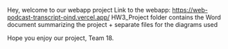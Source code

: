 Hey, welcome to our webapp project
Link to the webapp: https://web-podcast-transcript-oind.vercel.app/
HW3_Project folder contains the Word document summarizing the project + separate files for the diagrams used

Hope you enjoy our project,
Team 18.

